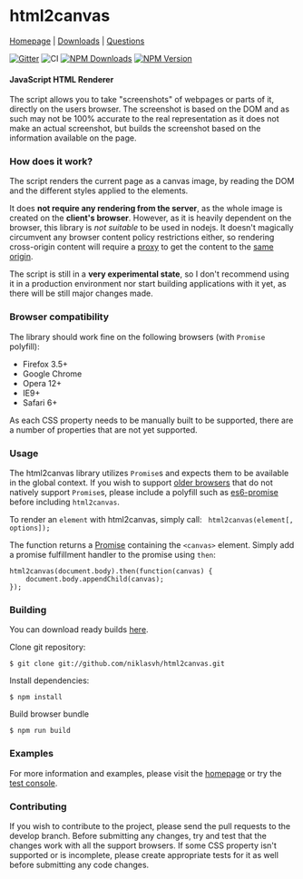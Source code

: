 html2canvas
===========

[Homepage](https://html2canvas.hertzen.com) | [Downloads](https://github.com/niklasvh/html2canvas/releases) | [Questions](http://stackoverflow.com/questions/tagged/html2canvas?sort=newest)

[![Gitter](https://badges.gitter.im/Join%20Chat.svg)](https://gitter.im/niklasvh/html2canvas?utm_source=badge&utm_medium=badge&utm_campaign=pr-badge) 
![CI](https://github.com/niklasvh/html2canvas/workflows/CI/badge.svg?branch=master)
[![NPM Downloads](https://img.shields.io/npm/dm/html2canvas.svg)](https://www.npmjs.org/package/html2canvas)
[![NPM Version](https://img.shields.io/npm/v/html2canvas.svg)](https://www.npmjs.org/package/html2canvas)

#### JavaScript HTML Renderer ####

 The script allows you to take "screenshots" of webpages or parts of it, directly on the users browser. The screenshot is based on the DOM and as such may not be 100% accurate to the real representation as it does not make an actual screenshot, but builds the screenshot based on the information available on the page.


### How does it work? ###
The script renders the current page as a canvas image, by reading the DOM and the different styles applied to the elements.

It does **not require any rendering from the server**, as the whole image is created on the **client's browser**. However, as it is heavily dependent on the browser, this library is *not suitable* to be used in nodejs.
It doesn't magically circumvent any browser content policy restrictions either, so rendering cross-origin content will require a [proxy](https://github.com/niklasvh/html2canvas/wiki/Proxies) to get the content to the [same origin](http://en.wikipedia.org/wiki/Same_origin_policy).

The script is still in a **very experimental state**, so I don't recommend using it in a production environment nor start building applications with it yet, as there will be still major changes made.

### Browser compatibility ###

The library should work fine on the following browsers (with `Promise` polyfill):

* Firefox 3.5+
* Google Chrome
* Opera 12+
* IE9+
* Safari 6+

As each CSS property needs to be manually built to be supported, there are a number of properties that are not yet supported.

### Usage ###

The html2canvas library utilizes `Promise`s and expects them to be available in the global context. If you wish to
support [older browsers](http://caniuse.com/#search=promise) that do not natively support `Promise`s, please include a polyfill such as
[es6-promise](https://github.com/jakearchibald/es6-promise) before including `html2canvas`.

To render an `element` with html2canvas, simply call:
` html2canvas(element[, options]);`

The function returns a [Promise](https://developer.mozilla.org/en-US/docs/Web/JavaScript/Reference/Global_Objects/Promise) containing the `<canvas>` element. Simply add a promise fulfillment handler to the promise using `then`:

    html2canvas(document.body).then(function(canvas) {
        document.body.appendChild(canvas);
    });

### Building ###

You can download ready builds [here](https://github.com/niklasvh/html2canvas/releases).

Clone git repository:

    $ git clone git://github.com/niklasvh/html2canvas.git

Install dependencies:

    $ npm install

Build browser bundle

    $ npm run build

### Examples ###

For more information and examples, please visit the [homepage](https://html2canvas.hertzen.com) or try the [test console](https://html2canvas.hertzen.com/tests/).

### Contributing ###

If you wish to contribute to the project, please send the pull requests to the develop branch. Before submitting any changes, try and test that the changes work with all the support browsers. If some CSS property isn't supported or is incomplete, please create appropriate tests for it as well before submitting any code changes.
